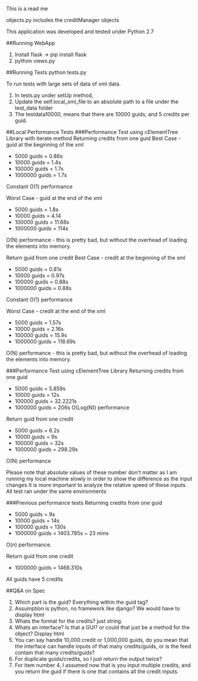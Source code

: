 This is a read me

objects.py includes the creditManager objects

This application was developed and tested under Python 2.7


##Running WebApp
1. Install flask -> pip install flask
2. python views.py

##Running Tests
python tests.py

To run tests with large sets of data of xml data. 

1. In tests.py under setUp method, 
2. Update the self.local_xml_file to an absolute path to a file under the test_data folder
3. The testdata10000, means that there are 10000 guids, and 5 credits per guid. 


##Local Performance Tests
###Performance Test using cElementTree Library with iterate method
Returning credits from one guid
Best Case - guid at the beginning of the xml

* 5000 guids = 0.86s
* 10000 guids =  1.4s
* 100000 guids = 1.7s
* 1000000 guids = 1.7s

Constant O(1) performance

Worst Case - guid at the end of the xml

* 5000 guids = 1.8s
* 10000 guids = 4.14
* 100000 guids = 11.68s
* 1000000 guids = 114s

O(N) performance - this is pretty bad, but without the overhead of loading the elements into memory. 

Return guid from one credit
Best Case - credit at the beginning of the xml

* 5000 guids = 0.81s
* 10000 guids =  0.97s
* 100000 guids = 0.88s
* 1000000 guids = 0.88s

Constant O(1) performance

Worst Case - credit at the end of the xml

* 5000 guids = 1.57s
* 10000 guids =  2.16s
* 100000 guids = 15.9s
* 1000000 guids = 118.69s

O(N) performance - this is pretty bad, but without the overhead of loading the elements into memory. 

###Performance Test using cElementTree Library
Returning credits from one guid

* 5000 guids = 5.859s
* 10000 guids = 12s
* 100000 guids = 32.2221s
* 1000000 guids = 206s
O(Log(N)) performance 

Return guid from one credit

* 5000 guids = 6.2s
* 10000 guids = 9s
* 100000 guids = 32s
* 1000000 guids = 298.29s

O(N) performance

Please note that absolute values of these number don't matter as I am running my local machine slowly in order to show the difference as the input changes
It is more important to analyze the relative speed of these inputs. All test ran under the same environments

###Previous performance tests
Returning credits from one guid

* 5000 guids = 9s
* 10000 guids = 14s
* 100000 guids = 130s
* 1000000 guids = 1403.785s ~ 23 mins

O(n) performance. 

Return guid from one credit

* 1000000 guids = 1466.310s

All guids have 5 credits


##Q&A on Spec

1. Which part is the guid? Everything within the guid tag?
2. Assumption is python, no framework like django? We would have to display html
3. Whats the format for the credits? just string. 
4. Whats an interface? Is that a GUI? or could that just be a method for the object? Display html
5. You can say handle 10,000 credit or 1,000,000 guids, do you mean that the interface can handle inputs of that many credits/guids, or is the feed contain that many credits/guids?
6. For duplicate guids/credits, so I just return the output twice? 
7. For item number 4, I assumed now that is you input multiple credits, and you return the guid if there is one that contains all the credit inputs. 